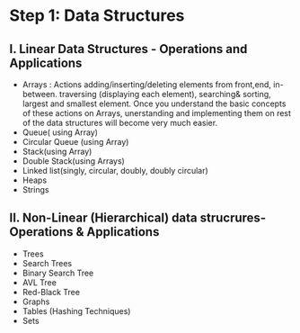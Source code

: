 # Step 1: Data Structures
## I. Linear Data Structures - Operations and Applications

- Arrays : Actions adding/inserting/deleting elements from front,end, in-between. traversing (displaying each element), searching& sorting, largest and smallest element. Once you understand the basic concepts of these actions on Arrays, unerstanding and implementing them on rest of the data structures will become very much easier.
- Queue( using Array)
- Circular Queue (using Array)
- Stack(using Array)
- Double Stack(using Arrays)
- Linked list(singly, circular, doubly, doubly circular)
- Heaps
- Strings

## II. Non-Linear (Hierarchical) data strucrures- Operations & Applications

- Trees
- Search Trees
- Binary Search Tree
- AVL Tree
- Red-Black Tree
- Graphs
- Tables (Hashing Techniques)
- Sets
